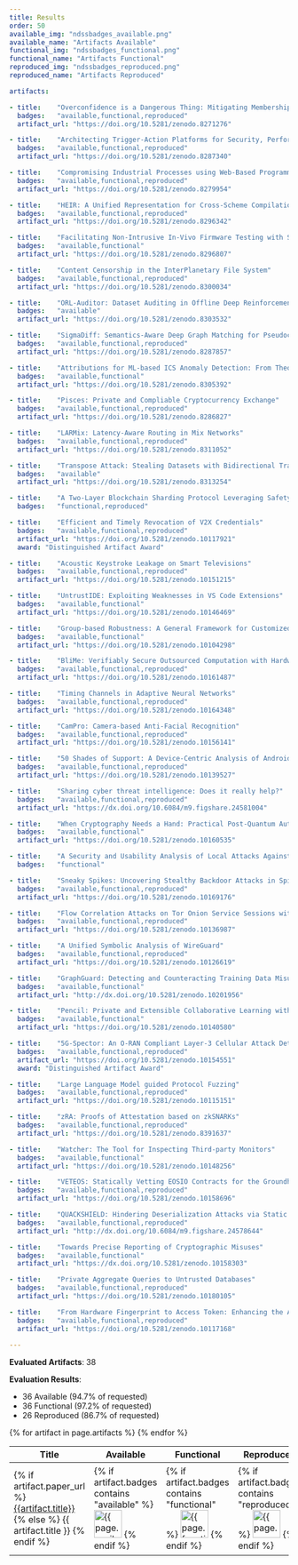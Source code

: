 ```yaml
---
title: Results
order: 50
available_img: "ndssbadges_available.png"
available_name: "Artifacts Available"
functional_img: "ndssbadges_functional.png"
functional_name: "Artifacts Functional"
reproduced_img: "ndssbadges_reproduced.png"
reproduced_name: "Artifacts Reproduced"

artifacts:

- title:	"Overconfidence is a Dangerous Thing: Mitigating Membership Inference Attacks by Enforcing Less Confident Prediction"
  badges:	"available,functional,reproduced"
  artifact_url:	"https://doi.org/10.5281/zenodo.8271276"	

- title:	"Architecting Trigger-Action Platforms for Security, Performance and Functionality"
  badges:	"available,functional,reproduced"
  artifact_url:	"https://doi.org/10.5281/zenodo.8287340"	

- title:	"Compromising Industrial Processes using Web-Based Programmable Logic Controller Malware [Artifacts]"
  badges:	"available,functional,reproduced"
  artifact_url:	"https://doi.org/10.5281/zenodo.8279954"	

- title:	"HEIR: A Unified Representation for Cross-Scheme Compilation of Fully Homomorphic Computation"
  badges:	"available,functional,reproduced"
  artifact_url:	"https://doi.org/10.5281/zenodo.8296342"	

- title:	"Facilitating Non-Intrusive In-Vivo Firmware Testing with Stateless Instrumentation"
  badges:	"available,functional"
  artifact_url:	"https://doi.org/10.5281/zenodo.8296807"	

- title:	"Content Censorship in the InterPlanetary File System"
  badges:	"available,functional,reproduced"
  artifact_url:	"https://doi.org/10.5281/zenodo.8300034"	

- title:	"ORL-Auditor: Dataset Auditing in Offline Deep Reinforcement Learning"
  badges:	"available"
  artifact_url:	"https://doi.org/10.5281/zenodo.8303532"	

- title:	"SigmaDiff: Semantics-Aware Deep Graph Matching for Pseudocode Diffing"
  badges:	"available,functional,reproduced"
  artifact_url:	"https://doi.org/10.5281/zenodo.8287857"	

- title:	"Attributions for ML-based ICS Anomaly Detection: From Theory to Practice"
  badges:	"available,functional"
  artifact_url:	"https://doi.org/10.5281/zenodo.8305392"	

- title:	"Pisces: Private and Compliable Cryptocurrency Exchange"
  badges:	"available,functional,reproduced"
  artifact_url:	"https://doi.org/10.5281/zenodo.8286827"	

- title:	"LARMix: Latency-Aware Routing in Mix Networks"
  badges:	"available,functional,reproduced"
  artifact_url:	"https://doi.org/10.5281/zenodo.8311052"	

- title:	"Transpose Attack: Stealing Datasets with Bidirectional Training"
  badges:	"available"
  artifact_url:	"https://doi.org/10.5281/zenodo.8313254"	

- title:	"A Two-Layer Blockchain Sharding Protocol Leveraging Safety and Liveness for Enhanced Performance"
  badges:	"functional,reproduced"

- title:	"Efficient and Timely Revocation of V2X Credentials"
  badges:	"available,functional,reproduced"
  artifact_url:	"https://doi.org/10.5281/zenodo.10117921"
  award: "Distinguished Artifact Award"	

- title:	"Acoustic Keystroke Leakage on Smart Televisions"
  badges:	"available,functional,reproduced"
  artifact_url:	"https://doi.org/10.5281/zenodo.10151215"	

- title:	"UntrustIDE: Exploiting Weaknesses in VS Code Extensions"
  badges:	"available,functional"
  artifact_url:	"https://doi.org/10.5281/zenodo.10146469"	

- title:	"Group-based Robustness: A General Framework for Customized Robustness in the Real World"
  badges:	"available,functional"
  artifact_url:	"https://doi.org/10.5281/zenodo.10104298"	

- title:	"BliMe: Verifiably Secure Outsourced Computation with Hardware-Enforced Taint Tracking"
  badges:	"available,functional,reproduced"
  artifact_url:	"https://doi.org/10.5281/zenodo.10161487"	

- title:	"Timing Channels in Adaptive Neural Networks"
  badges:	"available,functional,reproduced"
  artifact_url:	"https://doi.org/10.5281/zenodo.10164348"	

- title:	"CamPro: Camera-based Anti-Facial Recognition"
  badges:	"available,functional,reproduced"
  artifact_url:	"https://doi.org/10.5281/zenodo.10156141"	

- title:	"50 Shades of Support: A Device-Centric Analysis of Android Security Updates"
  badges:	"available,functional,reproduced"
  artifact_url:	"https://doi.org/10.5281/zenodo.10139527"	

- title:	"Sharing cyber threat intelligence: Does it really help?"
  badges:	"available,functional,reproduced"
  artifact_url:	"https://dx.doi.org/10.6084/m9.figshare.24581004"	

- title:	"When Cryptography Needs a Hand: Practical Post-Quantum Authentication for V2V Communications"
  badges:	"available,functional"
  artifact_url:	"https://doi.org/10.5281/zenodo.10160535"	

- title:	"A Security and Usability Analysis of Local Attacks Against FIDO2"
  badges:	"functional"

- title:	"Sneaky Spikes: Uncovering Stealthy Backdoor Attacks in Spiking Neural Networks with Neuromorphic Data"
  badges:	"available,functional,reproduced"
  artifact_url:	"https://doi.org/10.5281/zenodo.10169176"	

- title:	"Flow Correlation Attacks on Tor Onion Service Sessions with Sliding Subset Sum"
  badges:	"available,functional,reproduced"
  artifact_url:	"https://doi.org/10.5281/zenodo.10136987"	

- title:	"A Unified Symbolic Analysis of WireGuard"
  badges:	"available,functional,reproduced"
  artifact_url:	"https://doi.org/10.5281/zenodo.10126619"	

- title:	"GraphGuard: Detecting and Counteracting Training Data Misuse in Graph Neural Networks"
  badges:	"available,functional"
  artifact_url:	"http://dx.doi.org/10.5281/zenodo.10201956"	

- title:	"Pencil: Private and Extensible Collaborative Learning without Non-Colluding Assumption"
  badges:	"available,functional"
  artifact_url:	"https://doi.org/10.5281/zenodo.10140580"	

- title:	"5G-Spector: An O-RAN Compliant Layer-3 Cellular Attack Detection Service"
  badges:	"available,functional,reproduced"
  artifact_url:	"https://doi.org/10.5281/zenodo.10154551"
  award: "Distinguished Artifact Award"	

- title:	"Large Language Model guided Protocol Fuzzing"
  badges:	"available,functional,reproduced"
  artifact_url:	"https://doi.org/10.5281/zenodo.10115151"	

- title:	"zRA: Proofs of Attestation based on zkSNARKs"
  badges:	"available,functional,reproduced"
  artifact_url:	"https://doi.org/10.5281/zenodo.8391637"	

- title:	"Watcher: The Tool for Inspecting Third-party Monitors"
  badges:	"available,functional"
  artifact_url:	"https://doi.org/10.5281/zenodo.10148256"	

- title:	"VETEOS: Statically Vetting EOSIO Contracts for the Groundhog Day Vulnerabilities"
  badges:	"available,functional,reproduced"
  artifact_url:	"https://doi.org/10.5281/zenodo.10158696"	

- title:	"QUACKSHIELD: Hindering Deserialization Attacks via Static Duck Typing"
  badges:	"available,functional,reproduced"
  artifact_url:	"http://dx.doi.org/10.6084/m9.figshare.24578644"	

- title:	"Towards Precise Reporting of Cryptographic Misuses"
  badges:	"available,functional"
  artifact_url:	"https://dx.doi.org/10.5281/zenodo.10158303"	

- title:	"Private Aggregate Queries to Untrusted Databases"
  badges:	"available,functional,reproduced"
  artifact_url:	"https://doi.org/10.5281/zenodo.10180105"	

- title:	"From Hardware Fingerprint to Access Token: Enhancing the Authentication on IoT Devices"
  badges:	"available,functional,reproduced"
  artifact_url:	"https://doi.org/10.5281/zenodo.10117168"	
  
---
```


**Evaluated Artifacts**: 38

**Evaluation Results**:

* 36 Available (94.7% of requested)
* 36 Functional (97.2% of requested)
* 26 Reproduced (86.7% of requested)

<table>
  <thead>
    <tr>
      <th>Title</th>
      <th>Available</th>
      <th>Functional</th>
      <th>Reproduced</th>
      <th>Available at</th>
    </tr>
  </thead>
  <tbody>
  {% for artifact in page.artifacts %}
    <tr>
      <td>
        {% if artifact.paper_url %}
          <a href="{{artifact.paper_url}}" target="_blank">{{artifact.title}}</a>
        {% else %}
          {{ artifact.title }}
        {% endif %}
      </td>
      <td>
        {% if artifact.badges contains "available" %}
          <img src="{{ site.baseurl }}/images/{{ page.available_img }}" alt="{{ page.available_name }}" width="50px">
        {% endif %}
      </td>
      <td>
        {% if artifact.badges contains "functional" %}
          <img src="{{ site.baseurl }}/images/{{ page.functional_img }}" alt="{{ page.functional_name }}" width="50px">
        {% endif %}
      </td>
      <td>
        {% if artifact.badges contains "reproduced" %}
          <img src="{{ site.baseurl }}/images/{{ page.reproduced_img }}" alt="{{ page.reproduced_name }}" width="50px">
        {% endif %}
      </td>
      <td>
        {% if artifact.award %}
          <b>{{ artifact.award }}</b><br>
        {% endif %} {% if artifact.artifact_url %}
          <a href="{{artifact.artifact_url}}" target="_blank">Artifact</a><br>
        {% endif %}
      </td>
    </tr>
    {% endfor %}
  </tbody>
</table>